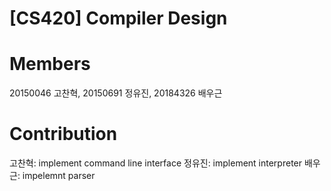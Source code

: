 # [CS420] Compiler Design

Members
=================
20150046 고찬혁, 20150691 정유진, 20184326 배우근

Contribution
=================
고찬혁: implement command line interface 
정유진: implement interpreter
배우근: impelemnt parser


